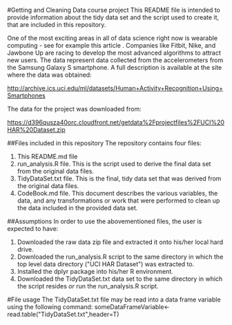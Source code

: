 #Getting and Cleaning Data course project
This README file is intended to provide information about the tidy data set and the script used to create it, that are included in this repository.

One of the most exciting areas in all of data science right now is wearable computing - see for example this article . Companies like Fitbit, Nike, and Jawbone Up are racing to develop the most advanced algorithms to attract new users. The data represent data collected from the accelerometers from the Samsung Galaxy S smartphone. A full description is available at the site where the data was obtained:

http://archive.ics.uci.edu/ml/datasets/Human+Activity+Recognition+Using+Smartphones

The data for the project was downloaded from:

https://d396qusza40orc.cloudfront.net/getdata%2Fprojectfiles%2FUCI%20HAR%20Dataset.zip 

##Files included in this repository
The repository contains four files:
1. This README.md file
2. run_analysis.R file. This is the script used to derive the final data set from the original data files.
3. TidyDataSet.txt file. This is the final, tidy data set that was derived from the original data files.
4. CodeBook.md file. This document describes the various variables, the data, and any transformations or work that were performed to clean up the data included in the provided data set.

##Assumptions
In order to use the abovementioned files, the user is expected to have:
1. Downloaded the raw data zip file and extracted it onto his/her local hard drive.
2. Downloaded the run_analysis.R script to the same directory in which the top level data directory ("UCI HAR Dataset") was extracted to.
3. Installed the dplyr package into his/her R environment.
4. Downloaded the TidyDataSet.txt data set to the same directory in which the script resides *or* run the run_analysis.R script.

#File usage
The TidyDataSet.txt file may be read into a data frame variable using the following command:
someDataFrameVariable<-read.table("TidyDataSet.txt",header=T)

